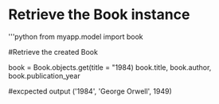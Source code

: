 
# Retrieve the Book instance
'''python
from myapp.model import book

#Retrieve the created Book

book = Book.objects.get(title = "1984)
book.title, book.author, book.publication_year


#excpected output
('1984', 'George Orwell', 1949)
